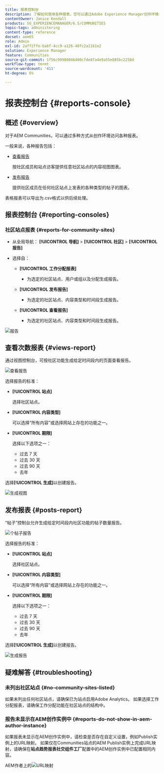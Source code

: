 ```yaml
---
title: 报表控制台
description: 了解如何使用各种报表，您可以通过Adobe Experience Manager创作环境的多种方式访问这些报表。
contentOwner: Janice Kendall
products: SG_EXPERIENCEMANAGER/6.5/COMMUNITIES
topic-tags: administering
content-type: reference
docset: aem65
role: Admin
exl-id: 2aff2ffe-ba6f-4cc9-a126-40fc2a1161e2
solution: Experience Manager
feature: Communities
source-git-commit: 1f56c99980846400cfde8fa4e9a55e885bc2258d
workflow-type: tm+mt
source-wordcount: '411'
ht-degree: 6%

---
```


# 报表控制台 {#reports-console}

## 概述 {#overview}

对于AEM Communities，可以通过多种方式从创作环境访问各种报表。

一般来说，各种报告包括：

* [查看报告](#views-report)

  按社区成员和站点访客提供任意社区站点的内容视图图表。

* [发布报告](#posts-report)

  提供社区成员在任何社区站点上发表的各种类型的帖子的图表。

表格报表可以导出为.csv格式以供后续处理。

## 报表控制台 {#reporting-consoles}

### 社区站点报表 {#reports-for-community-sites}

* 从全局导航： **[!UICONTROL 导航]** > **[!UICONTROL 社区]** > **[!UICONTROL 报告]**

* 选择自：

   * **[!UICONTROL 工作分配报表]**

      * 为选定的社区站点、用户或组以及分配生成报告。

   * **[!UICONTROL 发布报告]**

      * 为选定的社区站点、内容类型和时间段生成报告。

   * **[!UICONTROL 查看报告]**

      * 为选定的社区站点、内容类型和时间段生成报告。

![报告](assets/reports1.png)

## 查看次数报表 {#views-report}

通过视图控制台，可按社区功能生成给定时间段内的页面查看报告。

![查看报告](assets/view-report.png)

选择报告的标准：

* **[!UICONTROL 站点]**

  选择社区站点。

* **[!UICONTROL 内容类型]**

  可以选择“所有内容”或选择网站上存在的功能之一。

* **[!UICONTROL 期限]**

  选择以下选项之一：

   * 过去 7 天
   * 过去 30 天
   * 过去 90 天
   * 去年

选择&#x200B;**[!UICONTROL 生成]**&#x200B;以创建报告。

![生成视图](assets/generate-views.png)

## 发布报表 {#posts-report}

“帖子”控制台允许生成给定时间段内社区功能的帖子数量报告。

![个帖子报告](assets/posts-report.png)

选择报告的标准：

* **[!UICONTROL 站点]**

  选择社区站点。

* **[!UICONTROL 内容类型]**

  可以选择“所有内容”或选择网站上存在的功能之一。

* **[!UICONTROL 期限]**

  选择以下选项之一：

   * 过去 7 天
   * 过去 30 天
   * 过去 90 天
   * 去年

选择&#x200B;**[!UICONTROL 生成]**&#x200B;以创建报告。

![生成报告](assets/generate-posts-report.png)

## 疑难解答 {#troubleshooting}

### 未列出社区站点 {#no-community-sites-listed}

如果未列出任何社区站点，请确保已为站点启用Adobe Analytics。 如果选择工作分配报表，请确保工作分配功能在社区站点的结构中。

### 报告未显示在AEM创作实例中 {#reports-do-not-show-in-aem-author-instance}

如果报表未显示在AEM创作实例中，请检查是否存在自定义设置，例如Publish实例上的URL映射。 如果仅在Communities站点的AEM Publish实例上完成URL映射，请确保在&#x200B;**站点趋势报表社交组件工厂**&#x200B;配置中的AEM创作实例中已配置相同内容。

AEM作者上的![URL映射](assets/sitetrend.png)

